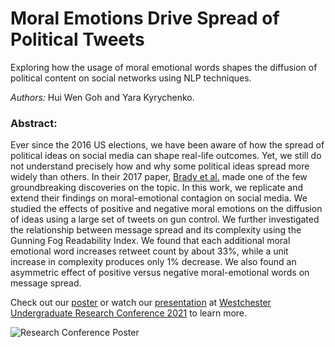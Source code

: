 # Moral Emotions Drive Spread of Political Tweets
Exploring how the usage of moral emotional words shapes the diffusion of political content on social networks using NLP techniques. 

*Authors:* Hui Wen Goh and Yara Kyrychenko.

### Abstract: 
Ever since the 2016 US elections, we have been aware of how the spread of political ideas on social media can shape real-life outcomes. 
Yet, we still do not understand precisely how and why some political ideas spread more widely than others. 
In their 2017 paper, [Brady et al.](https://vanbavellab.hosting.nyu.edu/documents/Brady.etal.2017.PNAS.pdf) made one of the few groundbreaking discoveries on the topic. 
In this work, we replicate and extend their findings on moral-emotional contagion on social media. 
We studied the effects of positive and negative moral emotions on the diffusion of ideas using a large set of tweets on gun control.
We further investigated the relationship between message spread and its complexity using the Gunning Fog Readability Index. 
We found that each additional moral emotional word increases retweet count by about 33%, while a unit increase in complexity produces only 1% decrease. 
We also found an asymmetric effect of positive versus negative moral-emotional words on message spread.

Check out our [poster](https://github.com/huiwengoh/twitter-moral-emotions/blob/a32928c6f7aa9bd12e107a2d395514268245d94e/Research%20Conference%20Poster.pdf) or watch our [presentation](https://youtu.be/H7XXMDkX9y8) at [Westchester Undergraduate Research Conference 2021](https://mercy.digication.com/westchester-undergraduate-research-conference-2021/welcome-to-wurc) to learn more. 

![Research Conference Poster](https://user-images.githubusercontent.com/70731529/128486119-df7e0f0a-bff3-444f-882f-2475d7a9bde8.jpg)
